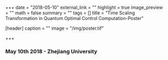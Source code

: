 +++
date = "2018-05-10"
external_link = ""
highlight = true
image_preview = ""
math = false
summary = ""
tags = []
title = "Time Scaling Transformation in Quantum Optimal Control Computation-Poster"

[header]
  caption = ""
  image = "/img/poster.tif"
  
+++
### May 10th 2018 - Zhejiang University


